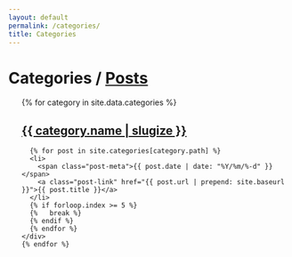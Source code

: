 ```yaml
---
layout: default
permalink: /categories/
title: Categories
---
```

<div class="home">
  <h1 class="page-heading">Categories / <a href="..">Posts</a></h1>
  <ul class="post-list">
    {% for category in site.data.categories %}
    <div class="archive-group">
      <h2>
        <a href="{{ site.baseurl }}/categories/{{ category.path }}" class="category-head">{{ category.name | slugize }}</a>
      </h2>

      {% for post in site.categories[category.path] %}
      <li>
        <span class="post-meta">{{ post.date | date: "%Y/%m/%-d" }}</span>
        <a class="post-link" href="{{ post.url | prepend: site.baseurl }}">{{ post.title }}</a>
      </li>
      {% if forloop.index >= 5 %}
      {%   break %}
      {% endif %}
      {% endfor %}
    </div>
    {% endfor %}
  </ul>
</div>
